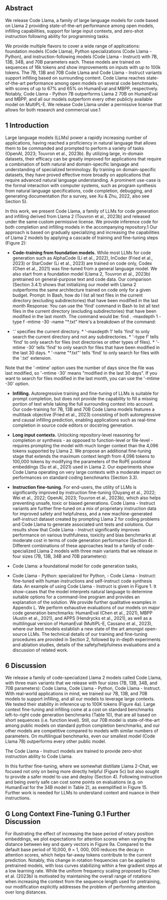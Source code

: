 ## Abstract

We release Code Llama, a family of large language models for code based on Llama 2
providing state-of-the-art performance among open models, infilling capabilities, support for large input contexts, and zero-shot instruction following ability for programming tasks.

We provide multiple flavors to cover a wide range of applications: foundation models
(Code Llama), Python specializations (Code Llama - Python), and instruction-following models (Code Llama - Instruct) with 7B, 13B, 34B, and 70B parameters each. These models are trained on sequences of 16k tokens and show improvements on inputs with up to 100k tokens. The 7B, 13B and 70B Code Llama and Code Llama - Instruct variants support infilling based on surrounding content. Code Llama reaches state-of-the-art performance among open models on several code benchmarks, with scores of up to 67%
and 65% on HumanEval and MBPP, respectively. Notably, Code Llama - Python 7B
outperforms Llama 2 70B on HumanEval and MBPP, and all our models outperform every other publicly available model on MultiPL-E. We release Code Llama under a permissive license that allows for both research and commercial use.1

## 1 Introduction

Large language models (LLMs) power a rapidly increasing number of applications, having reached a proficiency in natural language that allows them to be commanded and prompted to perform a variety of tasks (OpenAI,
2023; Touvron et al., 2023b). By utilizing large, in-domain datasets, their efficacy can be greatly improved for applications that require a combination of both natural and domain-specific language and understanding of specialized terminology. By training on domain-specific datasets, they have proved effective more broadly on applications that require advanced natural language understanding. A prominent use-case is the formal interaction with computer systems, such as program synthesis from natural language specifications, code completion, debugging, and generating documentation (for a survey, see Xu & Zhu, 2022, also see Section 5).

In this work, we present Code Llama, a family of LLMs for code generation and infilling derived from Llama 2 (Touvron et al., 2023b) and released under the same custom permissive license. We provide inference code for both completion and infilling models in the accompanying repository.1 Our approach is based on gradually specializing and increasing the capabilities of Llama 2 models by applying a cascade of training and fine-tuning steps (Figure 2):

- **Code-training from foundation models.** While most LLMs for code generation such as AlphaCode
(Li et al., 2022), InCoder (Fried et al., 2023) or StarCoder (Li et al., 2023) are trained on code only,
Codex (Chen et al., 2021) was fine-tuned from a general language model. We also start from a foundation
model (Llama 2, Touvron et al., 2023b) pretrained on general-purpose text and code data. Our comparison
(Section 3.4.1) shows that initializing our model with Llama 2 outperforms the same architecture trained
on code only for a given budget.
Prompt: In Bash, how do I list all text files in the current directory (excluding subdirectories) that have been modified in the last month Response:
You can use the 'find' command in Bash to list all text files in the current directory (excluding subdirectories) that have been modified in the last month. The command would be:
find . -maxdepth 1 -type f -mtime -30 -name "*.txt"
Here's a breakdown of the command:
* '.' specifies the current directory. * '-maxdepth 1' tells 'find' to only search the current directory and not any subdirectories. * '-type f' tells 'find' to only search for files (not directories or other types of files). * '-mtime -30' tells 'find' to only search for files that have been modified in the last 30 days. * '-name "*.txt"' tells 'find' to only search for files with the '.txt' extension.

Note that the '-mtime' option uses the number of days since the file was last modified, so '-mtime -30' means "modified in the last 30 days". If you want to search for files modified in the last month, you can use the '-mtime -30' option.

- **Infilling.** Autoregressive training and fine-tuning of LLMs is suitable for prompt completion, but does
not provide the capability to fill a missing portion of text while taking the full surrounding context into
account. Our code-training for 7B, 13B and 70B Code Llama models features a multitask objective
(Fried et al., 2023) consisting of both autoregressive and causal infilling prediction, enabling applications
such as real-time completion in source code editors or docstring generation.
- **Long input contexts.** Unlocking repository-level reasoning for completion or synthesis - as opposed
to function-level or file-level - requires prompting the model with much longer context than the 4,096
tokens supported by Llama 2. We propose an additional fine-tuning stage that extends the maximum
context length from 4,096 tokens to 100,000 tokens by modifying the parameters of the RoPE positional
embeddings (Su et al., 2021) used in Llama 2. Our experiments show Code Llama operating on very
large contexts with a moderate impact on performances on standard coding benchmarks (Section 3.3).
- **Instruction fine-tuning.** For end-users, the utility of LLMs is significantly improved by instruction
fine-tuning (Ouyang et al., 2022; Wei et al., 2022; OpenAI, 2023; Touvron et al., 2023b), which also helps
preventing unsafe, toxic or biased generations. Code Llama - Instruct variants are further fine-tuned
on a mix of proprietary instruction data for improved safety and helpfulness, and a new machine-generated
self-instruct dataset created by prompting Llama 2 for coding problems and Code Llama to generate
associated unit tests and solutions. Our results show that Code Llama - Instruct significantly improves
performance on various truthfulness, toxicity and bias benchmarks at moderate cost in terms of code
generation performance (Section 4).
Different combinations of these approaches lead to a family of code-specialized Llama 2 models with three main variants that we release in four sizes (7B, 13B, 34B and 70B parameters):

- Code Llama: a foundational model for code generation tasks,
- Code Llama - Python: specialized for Python, - Code Llama - Instruct: fine-tuned with human instructions and self-instruct code synthesis data.
An example of using Code Llama - Instruct is given in Figure 1. It show-cases that the model interprets natural language to determine suitable options for a command-line program and provides an explanation of the solution. We provide further qualitative examples in Appendix L. We perform exhaustive evaluations of our models on major code generation benchmarks: HumanEval (Chen et al., 2021), MBPP (Austin et al., 2021), and APPS (Hendrycks et al., 2021), as well as a multilingual version of HumanEval (MultiPL-E, Cassano et al., 2023), where our best models establish a new state of the art amongst open-source LLMs. The technical details of our training and fine-tuning procedures are provided in Section 2, followed by in-depth experiments and ablation studies, details of the safety/helpfulness evaluations and a discussion of related work.

## 6 Discussion

We release a family of code-specialized Llama 2 models called Code Llama, with three main variants that we release with four sizes (7B, 13B, 34B, and 70B parameters): Code Llama, Code Llama - Python, Code Llama - Instruct. With real-world applications in mind, we trained our 7B, 13B, and 70B models to support infilling, and all our models to leverage large contexts. We tested their stability in inference up to
100K tokens (Figure 4a). Large context fine-tuning and infilling come at a cost on standard benchmarks left-to-right code generation benchmarks (Table 10), that are all based on short sequences (i.e. function level). Still, our 70B model is state-of-the-art among public models on standard python completion benchmarks, and our other models are competitive compared to models with similar numbers of parameters. On multilingual benchmarks, even our smallest model (Code Llama 7B) outperforms every other public model.

The Code Llama - Instruct models are trained to provide zero-shot instruction ability to Code Llama.

In this further fine-tuning, where we somewhat distillate Llama 2-Chat, we focused not only on being more directly helpful (Figure 5c) but also sought to provide a safer model to use and deploy (Section 4). Following instruction and being overly safe can cost some points on evaluations (e.g. on HumanEval for the 34B model in Table 2), as exemplified in Figure 15. Further work is needed for LLMs to understand context and nuance in their instructions.

## G Long Context Fine-Tuning G.1 Further Discussion

For illustrating the effect of increasing the base period of rotary position embeddings, we plot expectations for attention scores when varying the distance between key and query vectors in Figure 9a. Compared to the default base period of 10,000, θ = 1, 000, 000 reduces the decay in attention scores, which helps far-away tokens contribute to the current prediction. Notably, this change in rotation frequencies can be applied to pretrained models, with loss curves stabilizing within a few gradient steps at a low learning rate. While the uniform frequency scaling proposed by Chen et al. (2023b) is motivated by maintaining the overall range of rotations when increasing the context from the sequence length used for pretraining, our modification explicitly addresses the problem of performing attention over long distances.

